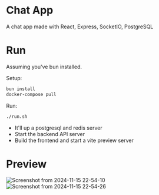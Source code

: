 # Chat App
A chat app made with React, Express, SocketIO, PostgreSQL

# Run
Assuming you've bun installed.

Setup:
```bash
bun install
docker-compose pull
```

Run:
```bash
./run.sh
```

- It'll up a postgresql and redis server
- Start the backend API server
- Build the frontend and start a vite preview server

# Preview
![Screenshot from 2024-11-15 22-54-10](https://github.com/user-attachments/assets/41727c52-5c9a-47f9-bc5d-3b1a86438abd)
![Screenshot from 2024-11-15 22-54-26](https://github.com/user-attachments/assets/02754489-d549-4e0d-8e3d-1dd1dbeef5eb)
